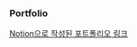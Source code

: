 ### Portfolio

[Notion으로 작성된 포트폴리오 링크](https://1intheworldhsryu.notion.site/Dev-Paul-735ef9bcc4aa40b3b3d70808ebe9ffee?pvs=4)
